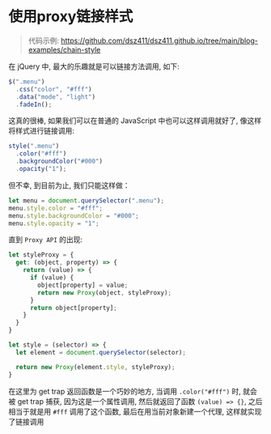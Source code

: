 # 使用proxy链接样式

> 代码示例: https://github.com/dsz411/dsz411.github.io/tree/main/blog-examples/chain-style

在 jQuery 中, 最大的乐趣就是可以链接方法调用, 如下:

```javascript
$(".menu")
  .css("color", "#fff")
  .data("mode", "light")
  .fadeIn();
```

这真的很棒, 如果我们可以在普通的 JavaScript 中也可以这样调用就好了, 像这样将样式进行链接调用:

```javascript
style(".menu")
  .color("#fff")
  .backgroundColor("#000")
  .opacity("1");
```

但不幸, 到目前为止, 我们只能这样做：

```javascript
let menu = document.querySelector(".menu");
menu.style.color = "#fff";
menu.style.backgroundColor = "#000";
menu.style.opacity = "1";
```

直到 `Proxy API` 的出现:

```javascript
let styleProxy = {
  get: (object, property) => {
    return (value) => {
      if (value) {
        object[property] = value;
        return new Proxy(object, styleProxy);
      }
      return object[property];
    }
  }
}

let style = (selector) => {
  let element = document.querySelector(selector);

  return new Proxy(element.style, styleProxy);
}
```

在这里为 get trap 返回函数是一个巧妙的地方, 当调用 `.color("#fff")` 时, 就会被 get trap 捕获, 因为这是一个属性调用, 然后就返回了函数 `(value) => {}`, 之后相当于就是用 `#fff` 调用了这个函数, 最后在用当前对象新建一个代理, 这样就实现了链接调用